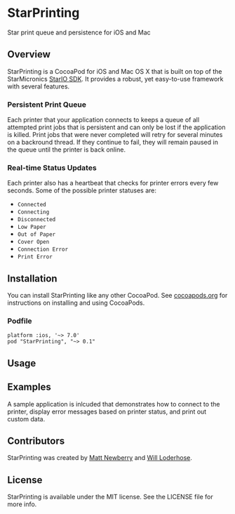 # StarPrinting

Star print queue and persistence for iOS and Mac

## Overview

StarPrinting is a CocoaPod for iOS and Mac OS X that is built on top of the StarMicronics [StarIO SDK](http://www.starmicronics.com/support/technologycategorydetail.aspx?id=39). It provides a robust, yet easy-to-use framework with several features.

### Persistent Print Queue
Each printer that your application connects to keeps a queue of all attempted print jobs that is persistent and can only be lost if the application is killed. Print jobs that were never completed will retry for several minutes on a backround thread. If they continue to fail, they will remain paused in the queue until the printer is back online.

### Real-time Status Updates
Each printer also has a heartbeat that checks for printer errors every few seconds. Some of the possible printer statuses are:

 - `Connected`
 - `Connecting`
 - `Disconnected`
 - `Low Paper`
 - `Out of Paper`
 - `Cover Open`
 - `Connection Error`
 - `Print Error`

## Installation

You can install StarPrinting like any other CocoaPod.
See [cocoapods.org](http://cocoapods.org/) for instructions on installing and using CocoaPods.

### Podfile

	platform :ios, '~> 7.0'
	pod "StarPrinting", "~> 0.1"


## Usage



## Examples

A sample application is inlcuded that demonstrates how to connect to the printer, display error messages based on printer status, and print out custom data.

## Contributors

StarPrinting was created by [Matt Newberry](https://github.com/MattNewberry) and [Will Loderhose](https://github.com/Will-Loderhose).

## License

StarPrinting is available under the MIT license. See the LICENSE file for more info.